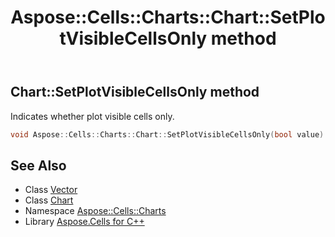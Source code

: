 ﻿---
title: Aspose::Cells::Charts::Chart::SetPlotVisibleCellsOnly method
linktitle: SetPlotVisibleCellsOnly
second_title: Aspose.Cells for C++ API Reference
description: 'Aspose::Cells::Charts::Chart::SetPlotVisibleCellsOnly method. Indicates whether plot visible cells only in C++.'
type: docs
weight: 2100
url: /cpp/aspose.cells.charts/chart/setplotvisiblecellsonly/
---
## Chart::SetPlotVisibleCellsOnly method


Indicates whether plot visible cells only.

```cpp
void Aspose::Cells::Charts::Chart::SetPlotVisibleCellsOnly(bool value)
```

## See Also

* Class [Vector](../../../aspose.cells/vector/)
* Class [Chart](../)
* Namespace [Aspose::Cells::Charts](../../)
* Library [Aspose.Cells for C++](../../../)
